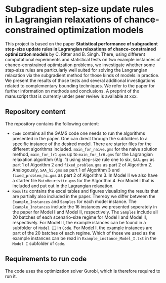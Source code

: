 # Subgradient step-size update rules in Lagrangian relaxations of chance-constrained optimization models
This project is based on the paper **Statistical performance of subgradient step-size update rules in Lagrangian relaxations of chance-constrained optimization models** by C. Ritter and B. Singh. 
There, using different computational experiments and statistical tests on two example instances of chance-constrained optimization problems, we investigate whether some step-size rules are particularly well suited for solving the Langrangian relaxation via the subgradient method for those kinds of models in practice.
We present the results of those tests and several additional investigations related to complementary bounding techniques.
We refer to the paper for further information on methods and conclusions.
A preprint of the manuscript that is currently under peer review is available at xxx.
## Repository content
The repository contains the following content:
- `Code` contains all the GAMS code one needs to run the algorithms presented in the paper. One can direct through the subfolders to a specific instance of the desired model. There are starter files for the different algorithms included. `main_for_naive.gms` for the naive solution method, `main_for_lr1.gms` up to `main_for_lr6.gms` for the Lagrangian relaxation algorithm (Alg. 1) using step-size rule one to six, `SAA.gms` as part 1 of Algorithm 2 and `fixed_problem.gms` as part 2 of Algorithm 2. Analogously, `SAA_hi.gms` as part 1 of Algorithm 3 and `fixed_problem_hi.gms` as part 2 of Algorithm 3. In Model II we also have a starter file `MainHeuristic.gms` for the Algorithm 4. For Model I that is included and put out in the Lagrangian relaxation. 
- `Results` contains the excel tables and figures visualizing the results that are partially also included in the paper. Thereby we differ between the `Example_Instances` and `Samples` for each model instance. The `Example_Instances` include the 16 instances we presented seperately in the paper for Model I and Model II, respectively. The `Samples` include all 20 batches of each scenario-size regime for Model I and Model II, respectively. For Model II, the example istances can be found in a subfolder of `Model II` in `Code`. For Model I, the example instances are part of the 20 batches of each regime. Which of those we used as the example instances can be read in `Example_instance_Model_I.txt` in the `Model I` subfolder of `Code`.
## Requirements to run code
The code uses the optimization solver Gurobi, which is therefore required to run it. 